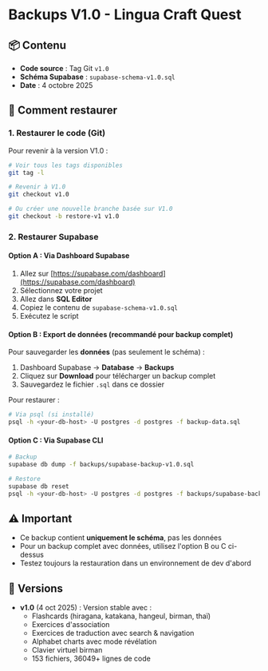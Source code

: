 # Backups V1.0 - Lingua Craft Quest

## 📦 Contenu

- **Code source** : Tag Git `v1.0`
- **Schéma Supabase** : `supabase-schema-v1.0.sql`
- **Date** : 4 octobre 2025

## 🔄 Comment restaurer

### 1. Restaurer le code (Git)

Pour revenir à la version V1.0 :

```bash
# Voir tous les tags disponibles
git tag -l

# Revenir à V1.0
git checkout v1.0

# Ou créer une nouvelle branche basée sur V1.0
git checkout -b restore-v1 v1.0
```

### 2. Restaurer Supabase

#### Option A : Via Dashboard Supabase

1. Allez sur [https://supabase.com/dashboard](https://supabase.com/dashboard)
2. Sélectionnez votre projet
3. Allez dans **SQL Editor**
4. Copiez le contenu de `supabase-schema-v1.0.sql`
5. Exécutez le script

#### Option B : Export de données (recommandé pour backup complet)

Pour sauvegarder les **données** (pas seulement le schéma) :

1. Dashboard Supabase → **Database** → **Backups**
2. Cliquez sur **Download** pour télécharger un backup complet
3. Sauvegardez le fichier `.sql` dans ce dossier

Pour restaurer :
```bash
# Via psql (si installé)
psql -h <your-db-host> -U postgres -d postgres -f backup-data.sql
```

#### Option C : Via Supabase CLI

```bash
# Backup
supabase db dump -f backups/supabase-backup-v1.0.sql

# Restore
supabase db reset
psql -h <your-db-host> -U postgres -d postgres -f backups/supabase-backup-v1.0.sql
```

## ⚠️ Important

- Ce backup contient **uniquement le schéma**, pas les données
- Pour un backup complet avec données, utilisez l'option B ou C ci-dessus
- Testez toujours la restauration dans un environnement de dev d'abord

## 📝 Versions

- **v1.0** (4 oct 2025) : Version stable avec :
  - Flashcards (hiragana, katakana, hangeul, birman, thaï)
  - Exercices d'association
  - Exercices de traduction avec search & navigation
  - Alphabet charts avec mode révélation
  - Clavier virtuel birman
  - 153 fichiers, 36049+ lignes de code
